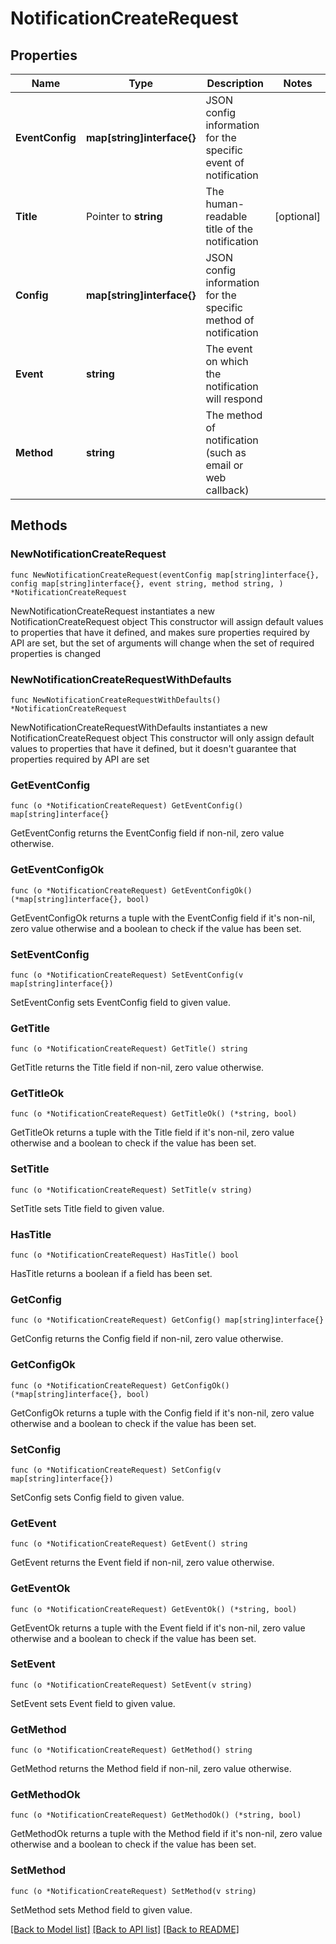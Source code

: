 # NotificationCreateRequest

## Properties

Name | Type | Description | Notes
------------ | ------------- | ------------- | -------------
**EventConfig** | **map[string]interface{}** | JSON config information for the specific event of notification | 
**Title** | Pointer to **string** | The human-readable title of the notification | [optional] 
**Config** | **map[string]interface{}** | JSON config information for the specific method of notification | 
**Event** | **string** | The event on which the notification will respond | 
**Method** | **string** | The method of notification (such as email or web callback) | 

## Methods

### NewNotificationCreateRequest

`func NewNotificationCreateRequest(eventConfig map[string]interface{}, config map[string]interface{}, event string, method string, ) *NotificationCreateRequest`

NewNotificationCreateRequest instantiates a new NotificationCreateRequest object
This constructor will assign default values to properties that have it defined,
and makes sure properties required by API are set, but the set of arguments
will change when the set of required properties is changed

### NewNotificationCreateRequestWithDefaults

`func NewNotificationCreateRequestWithDefaults() *NotificationCreateRequest`

NewNotificationCreateRequestWithDefaults instantiates a new NotificationCreateRequest object
This constructor will only assign default values to properties that have it defined,
but it doesn't guarantee that properties required by API are set

### GetEventConfig

`func (o *NotificationCreateRequest) GetEventConfig() map[string]interface{}`

GetEventConfig returns the EventConfig field if non-nil, zero value otherwise.

### GetEventConfigOk

`func (o *NotificationCreateRequest) GetEventConfigOk() (*map[string]interface{}, bool)`

GetEventConfigOk returns a tuple with the EventConfig field if it's non-nil, zero value otherwise
and a boolean to check if the value has been set.

### SetEventConfig

`func (o *NotificationCreateRequest) SetEventConfig(v map[string]interface{})`

SetEventConfig sets EventConfig field to given value.


### GetTitle

`func (o *NotificationCreateRequest) GetTitle() string`

GetTitle returns the Title field if non-nil, zero value otherwise.

### GetTitleOk

`func (o *NotificationCreateRequest) GetTitleOk() (*string, bool)`

GetTitleOk returns a tuple with the Title field if it's non-nil, zero value otherwise
and a boolean to check if the value has been set.

### SetTitle

`func (o *NotificationCreateRequest) SetTitle(v string)`

SetTitle sets Title field to given value.

### HasTitle

`func (o *NotificationCreateRequest) HasTitle() bool`

HasTitle returns a boolean if a field has been set.

### GetConfig

`func (o *NotificationCreateRequest) GetConfig() map[string]interface{}`

GetConfig returns the Config field if non-nil, zero value otherwise.

### GetConfigOk

`func (o *NotificationCreateRequest) GetConfigOk() (*map[string]interface{}, bool)`

GetConfigOk returns a tuple with the Config field if it's non-nil, zero value otherwise
and a boolean to check if the value has been set.

### SetConfig

`func (o *NotificationCreateRequest) SetConfig(v map[string]interface{})`

SetConfig sets Config field to given value.


### GetEvent

`func (o *NotificationCreateRequest) GetEvent() string`

GetEvent returns the Event field if non-nil, zero value otherwise.

### GetEventOk

`func (o *NotificationCreateRequest) GetEventOk() (*string, bool)`

GetEventOk returns a tuple with the Event field if it's non-nil, zero value otherwise
and a boolean to check if the value has been set.

### SetEvent

`func (o *NotificationCreateRequest) SetEvent(v string)`

SetEvent sets Event field to given value.


### GetMethod

`func (o *NotificationCreateRequest) GetMethod() string`

GetMethod returns the Method field if non-nil, zero value otherwise.

### GetMethodOk

`func (o *NotificationCreateRequest) GetMethodOk() (*string, bool)`

GetMethodOk returns a tuple with the Method field if it's non-nil, zero value otherwise
and a boolean to check if the value has been set.

### SetMethod

`func (o *NotificationCreateRequest) SetMethod(v string)`

SetMethod sets Method field to given value.



[[Back to Model list]](../README.md#documentation-for-models) [[Back to API list]](../README.md#documentation-for-api-endpoints) [[Back to README]](../README.md)



